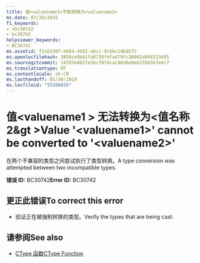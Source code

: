```yaml
---
title: 值<valuename1>不能转换为<valuename2>
ms.date: 07/20/2015
f1_keywords:
- vbc30742
- bc30742
helpviewer_keywords:
- BC30742
ms.assetid: f1a53307-eb64-4582-abcc-9c6bc24bdbf2
ms.openlocfilehash: 3856ce9b81fa8738fdfa479fc38082a804313495
ms.sourcegitcommit: 14355b4b2fe5bcf874cac96d0a9e6376b567e4c7
ms.translationtype: MT
ms.contentlocale: zh-CN
ms.lasthandoff: 01/30/2019
ms.locfileid: "55268816"
---
```

# <a name="value-valuename1-cannot-be-converted-to-valuename2"></a><span data-ttu-id="f6ea9-102">值\<valuename1 > 无法转换为\<值名称 2&gt ></span><span class="sxs-lookup"><span data-stu-id="f6ea9-102">Value '\<valuename1>' cannot be converted to '\<valuename2>'</span></span>
<span data-ttu-id="f6ea9-103">在两个不兼容的类型之间尝试执行了类型转换。</span><span class="sxs-lookup"><span data-stu-id="f6ea9-103">A type conversion was attempted between two incompatible types.</span></span>  
  
 <span data-ttu-id="f6ea9-104">**错误 ID:** BC30742</span><span class="sxs-lookup"><span data-stu-id="f6ea9-104">**Error ID:** BC30742</span></span>  
  
## <a name="to-correct-this-error"></a><span data-ttu-id="f6ea9-105">更正此错误</span><span class="sxs-lookup"><span data-stu-id="f6ea9-105">To correct this error</span></span>  
  
-   <span data-ttu-id="f6ea9-106">验证正在被强制转换的类型。</span><span class="sxs-lookup"><span data-stu-id="f6ea9-106">Verify the types that are being cast.</span></span>  
  
## <a name="see-also"></a><span data-ttu-id="f6ea9-107">请参阅</span><span class="sxs-lookup"><span data-stu-id="f6ea9-107">See also</span></span>
- [<span data-ttu-id="f6ea9-108">CType 函数</span><span class="sxs-lookup"><span data-stu-id="f6ea9-108">CType Function</span></span>](../../visual-basic/language-reference/functions/ctype-function.md)
